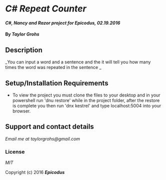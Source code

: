 # _C# Repeat Counter_

#### _C#, Nancy and Razor project for Epicodus, 02.19.2016_

#### By _**Taylor Grohs**_

## Description

_You can input a word and a sentence and the it will tell you how many times the word was repeated in the sentence _

## Setup/Installation Requirements

* To view the project you must clone the files to your desktop and in your powershell run 'dnu restore' while in the project folder, after the restore is complete you then run 'dnx kestrel' and type localhost:5004 into your browser.


## Support and contact details

_Email me at taylorgrohs@gmail.com_


### License

*MIT*

Copyright (c) 2016 **_Epicodus_**
